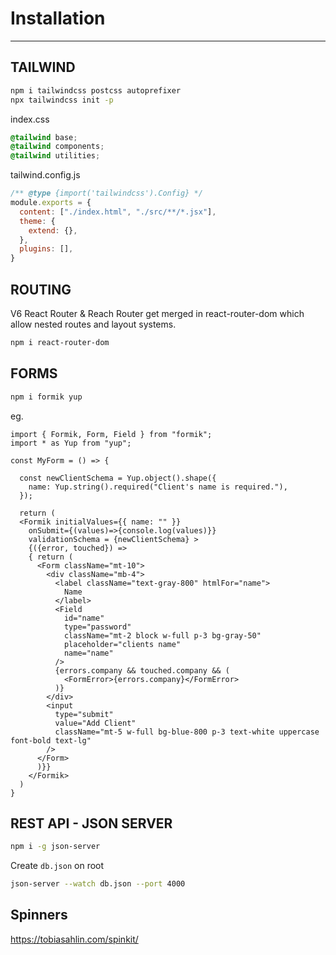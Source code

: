 # Installation

---

## TAILWIND

```Bash
npm i tailwindcss postcss autoprefixer
npx tailwindcss init -p
```

index.css

```Css
@tailwind base;
@tailwind components;
@tailwind utilities;
```

tailwind.config.js

```Javascript
/** @type {import('tailwindcss').Config} */
module.exports = {
  content: ["./index.html", "./src/**/*.jsx"],
  theme: {
    extend: {},
  },
  plugins: [],
}
```

## ROUTING

V6 React Router & Reach Router get merged in react-router-dom which allow nested routes and layout systems.

```Bash
npm i react-router-dom
```

## FORMS

```Bash
npm i formik yup
```

eg.

```Jsx
import { Formik, Form, Field } from "formik";
import * as Yup from "yup";

const MyForm = () => {

  const newClientSchema = Yup.object().shape({
    name: Yup.string().required("Client's name is required."),
  });

  return (
  <Formik initialValues={{ name: "" }}
    onSubmit={(values)=>{console.log(values)}}
    validationSchema = {newClientSchema} >
    {({error, touched}) =>
    { return (
      <Form className="mt-10">
        <div className="mb-4">
          <label className="text-gray-800" htmlFor="name">
            Name
          </label>
          <Field
            id="name"
            type="password"
            className="mt-2 block w-full p-3 bg-gray-50"
            placeholder="clients name"
            name="name"
          />
          {errors.company && touched.company && (
            <FormError>{errors.company}</FormError>
          )}
        </div>
        <input
          type="submit"
          value="Add Client"
          className="mt-5 w-full bg-blue-800 p-3 text-white uppercase font-bold text-lg"
        />
      </Form>
      )}}
    </Formik>
  )
}
```

## REST API - JSON SERVER

```Bash
npm i -g json-server
```

Create `db.json` on root

```Bash
json-server --watch db.json --port 4000
```

## Spinners

https://tobiasahlin.com/spinkit/
